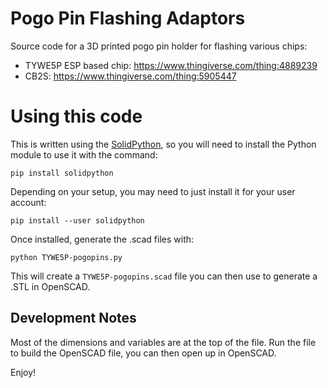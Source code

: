 # Pogo Pin Flashing Adaptors

Source code for a 3D printed pogo pin holder for flashing various chips:

- TYWE5P ESP based chip: https://www.thingiverse.com/thing:4889239
- CB2S: https://www.thingiverse.com/thing:5905447

# Using this code

This is written using the [SolidPython](https://github.com/SolidCode/SolidPython), so you will need to install the Python module to use it with the command:

```
pip install solidpython
```

Depending on your setup, you may need to just install it for your user account:

```
pip install --user solidpython
```

Once installed, generate the .scad files with:

```
python TYWE5P-pogopins.py
```

This will create a `TYWE5P-pogopins.scad` file you can then use to generate a .STL in OpenSCAD.

## Development Notes

Most of the dimensions and variables are at the top of the file. Run the file to build the OpenSCAD file, you can then open up in OpenSCAD.

Enjoy!
